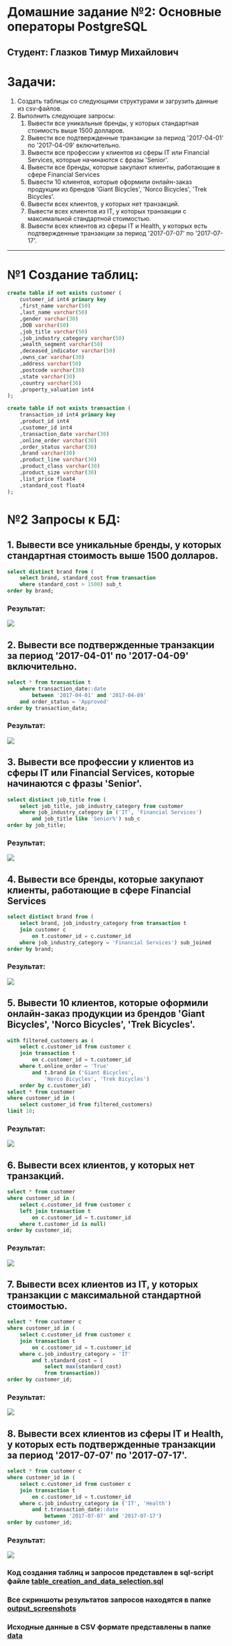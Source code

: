 # Домашние задание №2: Основные операторы PostgreSQL
## Студент: Глазков Тимур Михайлович

# Задачи:
1. Создать таблицы со следующими структурами и загрузить данные из csv-файлов. 
2. Выполнить следующие запросы:
    1. Вывести все уникальные бренды, у которых стандартная стоимость выше 1500 долларов.
    2. Вывести все подтвержденные транзакции за период '2017-04-01' по '2017-04-09' включительно.
    3. Вывести все профессии у клиентов из сферы IT или Financial Services, которые начинаются с фразы 'Senior'.
    4. Вывести все бренды, которые закупают клиенты, работающие в сфере Financial Services
    5. Вывести 10 клиентов, которые оформили онлайн-заказ продукции из брендов 'Giant Bicycles', 'Norco Bicycles', 'Trek Bicycles'.
    6. Вывести всех клиентов, у которых нет транзакций.
    7. Вывести всех клиентов из IT, у которых транзакции с максимальной стандартной стоимостью.
    8. Вывести всех клиентов из сферы IT и Health, у которых есть подтвержденные транзакции за период '2017-07-07' по '2017-07-17'.

---

# №1 Создание таблиц:
```sql
create table if not exists customer (
	customer_id int4 primary key
	,first_name varchar(50)
	,last_name varchar(50)
	,gender varchar(30)
	,DOB varchar(50)
	,job_title varchar(50)
	,job_industry_category varchar(50)
	,wealth_segment varchar(50)
	,deceased_indicator varchar(50)
	,owns_car varchar(30)
	,address varchar(50)
	,postcode varchar(30)
	,state varchar(30)
	,country varchar(30)
	,property_valuation int4
);

create table if not exists transaction (
	transaction_id int4 primary key
	,product_id int4
	,customer_id int4
	,transaction_date varchar(30)
	,online_order varchar(30)
	,order_status varchar(30)
	,brand varchar(30)
	,product_line varchar(30)
	,product_class varchar(30)
	,product_size varchar(30)
	,list_price float4
	,standard_cost float4
);
```

# №2 Запросы к БД:

## 1. Вывести все уникальные бренды, у которых стандартная стоимость выше 1500 долларов.

```sql
select distinct brand from (
	select brand, standard_cost from transaction
	where standard_cost > 1500) sub_t
order by brand;
```
### Результат:
![](output_screenshots/1.png)



## 2. Вывести все подтвержденные транзакции за период '2017-04-01' по '2017-04-09' включительно.

```sql
select * from transaction t
	where transaction_date::date
		between '2017-04-01' and '2017-04-09'
	and order_status = 'Approved'
order by transaction_date;
```
### Результат:
![](output_screenshots/2.png)



## 3. Вывести все профессии у клиентов из сферы IT или Financial Services, которые начинаются с фразы 'Senior'.

```sql
select distinct job_title from (
	select job_title, job_industry_category from customer
	where job_industry_category in ('IT', 'Financial Services')
		and job_title like 'Senior%') sub_c
order by job_title;
```
### Результат:
![](output_screenshots/3.png)



## 4. Вывести все бренды, которые закупают клиенты, работающие в сфере Financial Services

```sql
select distinct brand from (
	select brand, job_industry_category from transaction t
	join customer c
		on t.customer_id = c.customer_id
	where job_industry_category = 'Financial Services') sub_joined
order by brand;
```
### Результат:
![](output_screenshots/4.png)



## 5. Вывести 10 клиентов, которые оформили онлайн-заказ продукции из брендов 'Giant Bicycles', 'Norco Bicycles', 'Trek Bicycles'.

```sql
with filtered_customers as (
	select c.customer_id from customer c
	join transaction t
		on c.customer_id = t.customer_id
	where t.online_order = 'True'
		and t.brand in ('Giant Bicycles', 
			'Norco Bicycles', 'Trek Bicycles')
	order by c.customer_id)
select * from customer
where customer_id in (
	select customer_id from filtered_customers)
limit 10;
```
### Результат:
![](output_screenshots/5.png)



## 6. Вывести всех клиентов, у которых нет транзакций.

```sql
select * from customer
where customer_id in (
	select c.customer_id from customer c 
	left join transaction t 
		on c.customer_id = t.customer_id
	where t.customer_id is null)
order by customer_id;
```
### Результат:
![](output_screenshots/6.png)



## 7. Вывести всех клиентов из IT, у которых транзакции с максимальной стандартной стоимостью.

```sql
select * from customer c 
where customer_id in (
	select c.customer_id from customer c
	join transaction t
		on c.customer_id = t.customer_id
	where c.job_industry_category = 'IT'
		and t.standard_cost = (
			select max(standard_cost) 
			from transaction))
order by customer_id;
```
### Результат:
![](output_screenshots/7.png)



## 8. Вывести всех клиентов из сферы IT и Health, у которых есть подтвержденные транзакции за период '2017-07-07' по '2017-07-17'.

```sql
select * from customer c 
where customer_id in (
	select c.customer_id from customer c
	join transaction t
		on c.customer_id = t.customer_id
	where c.job_industry_category in ('IT', 'Health')
		and t.transaction_date::date 
			between '2017-07-07' and '2017-07-17')
order by customer_id;
```
### Результат:
![](output_screenshots/8.png)

### Код создания таблиц и запросов представлен в sql-script файле [table_creation_and_data_selection.sql](table_creation_and_data_selection.sql)
### Все скриншоты результатов запросов находятся в папке [output_screenshots](output_screenshots)
### Исходные данные в CSV формате представлены в папке [data](data)